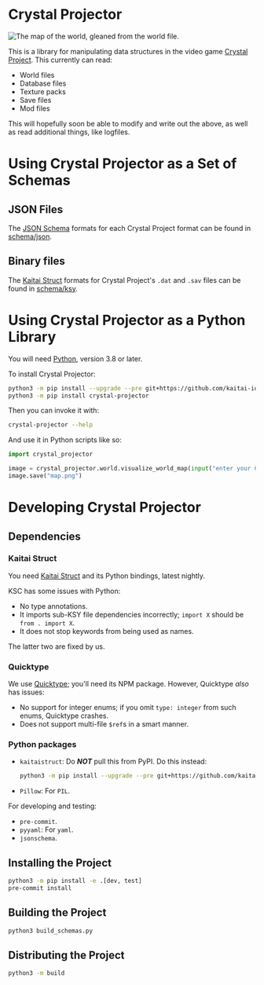 # Crystal Projector

![The map of the world, gleaned from the world file.](map.png)

This is a library for manipulating data structures in the video game [Crystal Project](https://store.steampowered.com/app/1637730/Crystal_Project/). This currently can read:

- World files
- Database files
- Texture packs
- Save files
- Mod files

This will hopefully soon be able to modify and write out the above, as well as read additional things, like logfiles.

# Using Crystal Projector as a Set of Schemas

## JSON Files

The [JSON Schema](https://json-schema.org/) formats for each Crystal Project format can be found in [schema/json](schema/json).

## Binary files

The [Kaitai Struct](https://kaitai.io/) formats for Crystal Project's `.dat` and `.sav` files can be found in [schema/ksy](schema/ksy).

# Using Crystal Projector as a Python Library

You will need [Python](https://www.python.org/), version 3.8 or later.

To install Crystal Projector:

```bash
python3 -m pip install --upgrade --pre git+https://github.com/kaitai-io/kaitai_struct_python_runtime.git
python3 -m pip install crystal-projector
```

Then you can invoke it with:

```bash
crystal-projector --help
```

And use it in Python scripts like so:

```py
import crystal_projector

image = crystal_projector.world.visualize_world_map(input("enter your Crystal Project 'Content' folder:"), "field")
image.save("map.png")
```

# Developing Crystal Projector

## Dependencies

### Kaitai Struct

You need [Kaitai Struct](https://kaitai.io/) and its Python bindings, latest nightly.

KSC has some issues with Python:

* No type annotations.
* It imports sub-KSY file dependencies incorrectly; `import X` should be `from . import X`.
* It does not stop keywords from being used as names.

The latter two are fixed by us.

### Quicktype

We use [Quicktype](https://quicktype.io/); you'll need its NPM package. However, Quicktype *also* has issues:

* No support for integer enums; if you omit `type: integer` from such enums, Quicktype crashes.
* Does not support multi-file `$ref`s in a smart manner.

### Python packages

* `kaitaistruct`: Do ***NOT*** pull this from PyPI. Do this instead:
  ```bash
  python3 -m pip install --upgrade --pre git+https://github.com/kaitai-io/kaitai_struct_python_runtime.git
  ```
* `Pillow`: For `PIL`.

For developing and testing:

* `pre-commit`.
* `pyyaml`: For `yaml`.
* `jsonschema`.

## Installing the Project

```bash
python3 -m pip install -e .[dev, test]
pre-commit install
```

## Building the Project

```bash
python3 build_schemas.py
```

## Distributing the Project

```bash
python3 -m build
```
